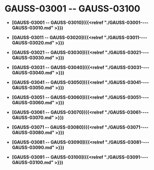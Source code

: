 # GAUSS-03001 -- GAUSS-03100

-   **[GAUSS-03001 -- GAUSS-03010]({{<relref "./GAUSS-03001----GAUSS-03010.md" >}})**  

-   **[GAUSS-03011 -- GAUSS-03020]({{<relref "./GAUSS-03011----GAUSS-03020.md" >}})**  

-   **[GAUSS-03021 -- GAUSS-03030]({{<relref "./GAUSS-03021----GAUSS-03030.md" >}})**  

-   **[GAUSS-03031 -- GAUSS-03040]({{<relref "./GAUSS-03031----GAUSS-03040.md" >}})**  

-   **[GAUSS-03041 -- GAUSS-03050]({{<relref "./GAUSS-03041----GAUSS-03050.md" >}})**  

-   **[GAUSS-03051 -- GAUSS-03060]({{<relref "./GAUSS-03051----GAUSS-03060.md" >}})**  

-   **[GAUSS-03061 -- GAUSS-03070]({{<relref "./GAUSS-03061----GAUSS-03070.md" >}})**  

-   **[GAUSS-03071 -- GAUSS-03080]({{<relref "./GAUSS-03071----GAUSS-03080.md" >}})**  

-   **[GAUSS-03081 -- GAUSS-03090]({{<relref "./GAUSS-03081----GAUSS-03090.md" >}})**  

-   **[GAUSS-03091 -- GAUSS-03100]({{<relref "./GAUSS-03091----GAUSS-03100.md" >}})**  


